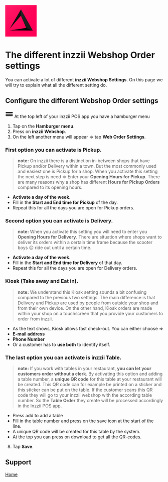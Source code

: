 <img src="../Assets/Pictures/play_store_512.png" alt="inzzii logo" width="100"/>

# The different inzzii Webshop Order settings
You can activate a lot of different **inzzii Webshop Settings**. On this page we will try to explain what all the different setting do.


## Configure the different Webshop Order settings

<img src="../Assets/Pictures/Hmenu.png" alt="hamburgermenu" width="25" height="25"/> At the top left of your inzzii POS app you have a hamburger menu 
1. Tap on the **Hamburger menu**.
2. Press on **inzzii Webshop**.
3. On the left another menu will appear => tap **Web Order Settings**. 

### First option you can activate is **Pickup**.
> **note:** On inzzii there is a distinction in-between shops that have Pickup and/or Delivery within a town. But the most commonly used and easiest one is Pickup for a shop. When you activate this setting the next step is need => Enter your **Opening Hours for Pickup**. There are many reasons why a shop has different **Hours for Pickup Orders** compared to its opening hours.

- **Activate a day of the week**.
- Fill in the **Start and End time for Pickup** of the day.
- Repeat this for all the days you are open for Pickup orders.

### Second option you can activate is **Delivery**.
> **note:** When you activate this setting you will need to enter you **Opening Hours for Delivery**. There are situation where shops want to deliver its orders within a certain time frame because the scooter boys 😉 ride out until a certain time.

- **Activate a day of the week**.
- Fill in the **Start and End time for Delivery** of that day.
- Repeat this for all the days you are open for Delivery orders.

### **Kiosk (Take away and Eat in)**.
> **note:** We understand this Kiosk setting sounds a bit confusing compared to the previous two settings. The main difference is that Delivery and Pickup are used by people from outside your shop and from their own device. On the other hand, Kiosk orders are made within your shop on a touchscreen that you provide your customers to order from inzzii. 
- As the text shows, Kiosk allows fast check-out. You can either choose =>
- **E-mail address**
- **Phone Number**
- Or a customer has to **use both** to identify itself.

### The last option you can activate is **inzzii Table**.
> **note:** If you work with tables in your restaurant, **you can let your customers order without a clerk**. By activating this option and adding a table number, a **unique QR code** for this table at your restaurant will be created. This QR code can for example be printed on a sticker and this sticker can be put on the table. If the customer scans this QR code they will go to your inzzii webshop with the according table number. So the **Table Order** they create will be processed accordingly in the Inzzii POS app.

- Press add to add a table
- Fill in the table number and press on the save icon at the start of the line.
- A unique QR code will be created for this table by the system.
- At the top you can press on download to get all the QR-codes. 

8. Tap **Save**.
 


## Support
[Home](../index.md)